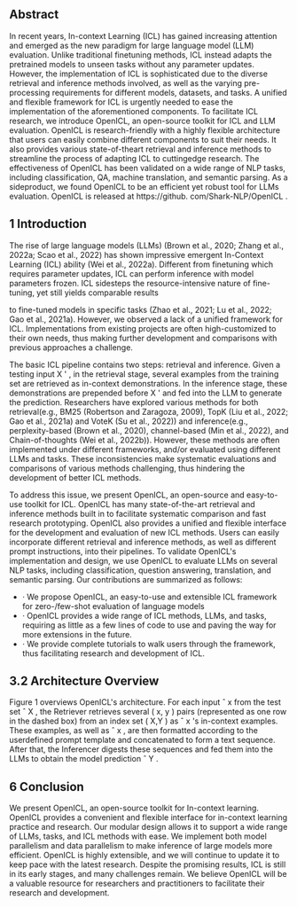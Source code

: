 ## Abstract

In recent years, In-context Learning (ICL) has gained increasing attention and emerged as the new paradigm for large language model (LLM) evaluation. Unlike traditional finetuning methods, ICL instead adapts the pretrained models to unseen tasks without any parameter updates. However, the implementation of ICL is sophisticated due to the diverse retrieval and inference methods involved, as well as the varying pre-processing requirements for different models, datasets, and tasks. A unified and flexible framework for ICL is urgently needed to ease the implementation of the aforementioned components. To facilitate ICL research, we introduce OpenICL, an open-source toolkit for ICL and LLM evaluation. OpenICL is research-friendly with a highly flexible architecture that users can easily combine different components to suit their needs. It also provides various state-of-theart retrieval and inference methods to streamline the process of adapting ICL to cuttingedge research. The effectiveness of OpenICL has been validated on a wide range of NLP tasks, including classification, QA, machine translation, and semantic parsing. As a sideproduct, we found OpenICL to be an efficient yet robust tool for LLMs evaluation. OpenICL is released at https://github. com/Shark-NLP/OpenICL .

## 1 Introduction

The rise of large language models (LLMs) (Brown et al., 2020; Zhang et al., 2022a; Scao et al., 2022) has shown impressive emergent In-Context Learning (ICL) ability (Wei et al., 2022a). Different from finetuning which requires parameter updates, ICL can perform inference with model parameters frozen. ICL sidesteps the resource-intensive nature of fine-tuning, yet still yields comparable results

to fine-tuned models in specific tasks (Zhao et al., 2021; Lu et al., 2022; Gao et al., 2021a). However, we observed a lack of a unified framework for ICL. Implementations from existing projects are often high-customized to their own needs, thus making further development and comparisons with previous approaches a challenge.

The basic ICL pipeline contains two steps: retrieval and inference. Given a testing input X ' , in the retrieval stage, several examples from the training set are retrieved as in-context demonstrations. In the inference stage, these demonstrations are prepended before X ' and fed into the LLM to generate the prediction. Researchers have explored various methods for both retrieval(e.g., BM25 (Robertson and Zaragoza, 2009), TopK (Liu et al., 2022; Gao et al., 2021a) and VoteK (Su et al., 2022)) and inference(e.g., perplexity-based (Brown et al., 2020), channel-based (Min et al., 2022), and Chain-of-thoughts (Wei et al., 2022b)). However, these methods are often implemented under different frameworks, and/or evaluated using different LLMs and tasks. These inconsistencies make systematic evaluations and comparisons of various methods challenging, thus hindering the development of better ICL methods.

To address this issue, we present OpenICL, an open-source and easy-to-use toolkit for ICL. OpenICL has many state-of-the-art retrieval and inference methods built in to facilitate systematic comparison and fast research prototyping. OpenICL also provides a unified and flexible interface for the development and evaluation of new ICL methods. Users can easily incorporate different retrieval and inference methods, as well as different prompt instructions, into their pipelines. To validate OpenICL's implementation and design, we use OpenICL to evaluate LLMs on several NLP tasks, including classification, question answering, translation, and semantic parsing. Our contributions are summarized as follows:

- · We propose OpenICL, an easy-to-use and extensible ICL framework for zero-/few-shot evaluation of language models
- · OpenICL provides a wide range of ICL methods, LLMs, and tasks, requiring as little as a few lines of code to use and paving the way for more extensions in the future.
- · We provide complete tutorials to walk users through the framework, thus facilitating research and development of ICL.

## 3.2 Architecture Overview

Figure 1 overviews OpenICL's architecture. For each input ˆ x from the test set ˆ X , the Retriever retrieves several ( x, y ) pairs (represented as one row in the dashed box) from an index set ( X,Y ) as ˆ x 's in-context examples. These examples, as well as ˆ x , are then formatted according to the userdefined prompt template and concatenated to form a text sequence. After that, the Inferencer digests these sequences and fed them into the LLMs to obtain the model prediction ˆ Y .

## 6 Conclusion

We present OpenICL, an open-source toolkit for In-context learning. OpenICL provides a convenient and flexible interface for in-context learning practice and research. Our modular design allows it to support a wide range of LLMs, tasks, and ICL methods with ease. We implement both model parallelism and data parallelism to make inference of large models more efficient. OpenICL is highly extensible, and we will continue to update it to keep pace with the latest research. Despite the promising results, ICL is still in its early stages, and many challenges remain. We believe OpenICL will be a valuable resource for researchers and practitioners to facilitate their research and development.

